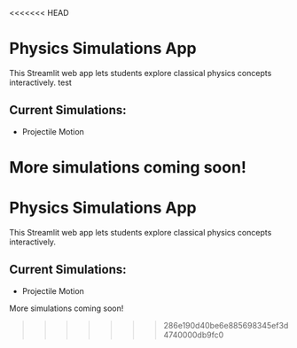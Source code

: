 <<<<<<< HEAD
# Physics Simulations App

This Streamlit web app lets students explore classical physics concepts interactively.  test

## Current Simulations:
- Projectile Motion

More simulations coming soon!
=======
# Physics Simulations App

This Streamlit web app lets students explore classical physics concepts interactively.

## Current Simulations:
- Projectile Motion

More simulations coming soon!
>>>>>>> 286e190d40be6e885698345ef3d4740000db9fc0
